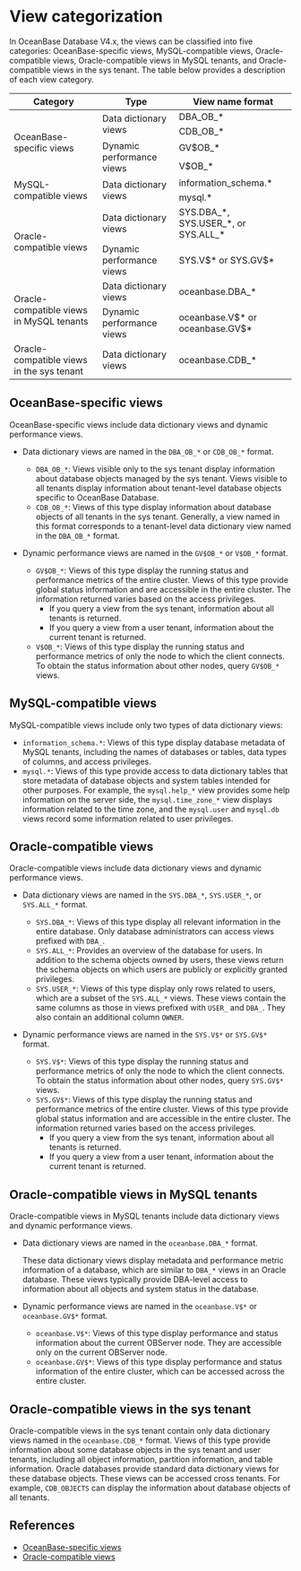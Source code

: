 
# View categorization

In OceanBase Database V4.x, the views can be classified into five categories: OceanBase-specific views, MySQL-compatible views, Oracle-compatible views, Oracle-compatible views in MySQL tenants, and Oracle-compatible views in the sys tenant. The table below provides a description of each view category.

<table>
  <thead>
    <tr>
      <th>Category</th>
      <th>Type</th>
      <th>View name format</th>
    </tr>
  </thead>
  <tr>
    <td rowspan="4">OceanBase-specific views</td>
    <td rowspan="2">Data dictionary views</td>
    <td>DBA_OB_*</td>
  </tr>
  <tr>
    <td>CDB_OB_*</td>
  </tr>
  <tr>
    <td rowspan="2">Dynamic performance views</td>
    <td>GV$OB_*</td>
  </tr>
  <tr>
    <td>V$OB_*</td>
  </tr>
  <tr>
    <td rowspan="2">MySQL-compatible views</td>
    <td rowspan="2">Data dictionary views</td>
    <td>information_schema.*</td>
  </tr>
  <tr>
    <td>mysql.*</td>
  </tr>
  <tr>
    <td rowspan="2">Oracle-compatible views</td>
    <td>Data dictionary views</td>
    <td>SYS.DBA_*, SYS.USER_*, or SYS.ALL_*</td>
  </tr>
  <tr>
    <td>Dynamic performance views</td>
    <td>SYS.V$* or SYS.GV$* </td>
  </tr>
  <tr>
    <td rowspan="2">Oracle-compatible views in MySQL tenants</td>
    <td>Data dictionary views</td>
    <td>oceanbase.DBA_*</td>
  </tr>
  <tr>
    <td>Dynamic performance views</td>
    <td>oceanbase.V$* or oceanbase.GV$*</td>
  </tr>
  <tr>
    <td>Oracle-compatible views in the sys tenant</td>
    <td>Data dictionary views</td>
    <td>oceanbase.CDB_*</td>
  </tr>
</table>

## OceanBase-specific views

OceanBase-specific views include data dictionary views and dynamic performance views. 

* Data dictionary views are named in the `DBA_OB_*` or `CDB_OB_*` format.
   
   * `DBA_OB_*`: Views visible only to the sys tenant display information about database objects managed by the sys tenant. Views visible to all tenants display information about tenant-level database objects specific to OceanBase Database. 
   * `CDB_OB_*`: Views of this type display information about database objects of all tenants in the sys tenant. Generally, a view named in this format corresponds to a tenant-level data dictionary view named in the `DBA_OB_*` format. 

* Dynamic performance views are named in the `GV$OB_*` or `V$OB_*` format.
   * `GV$OB_*`: Views of this type display the running status and performance metrics of the entire cluster. Views of this type provide global status information and are accessible in the entire cluster. 
      The information returned varies based on the access privileges.
      * If you query a view from the sys tenant, information about all tenants is returned. 
      * If you query a view from a user tenant, information about the current tenant is returned. 
   * `V$OB_*`: Views of this type display the running status and performance metrics of only the node to which the client connects. To obtain the status information about other nodes, query `GV$OB_*` views. 

## MySQL-compatible views

MySQL-compatible views include only two types of data dictionary views:

* `information_schema.*`: Views of this type display database metadata of MySQL tenants, including the names of databases or tables, data types of columns, and access privileges. 
* `mysql.*`: Views of this type provide access to data dictionary tables that store metadata of database objects and system tables intended for other purposes. For example, the `mysql.help_*` view provides some help information on the server side, the `mysql.time_zone_*` view displays information related to the time zone, and the `mysql.user` and `mysql.db` views record some information related to user privileges. 

## Oracle-compatible views

Oracle-compatible views include data dictionary views and dynamic performance views. 

* Data dictionary views are named in the `SYS.DBA_*`, `SYS.USER_*`, or `SYS.ALL_*` format.
   * `SYS.DBA_*`: Views of this type display all relevant information in the entire database. Only database administrators can access views prefixed with `DBA_`. 
   * `SYS.ALL_*`: Provides an overview of the database for users. In addition to the schema objects owned by users, these views return the schema objects on which users are publicly or explicitly granted privileges. 
   * `SYS.USER_*`: Views of this type display only rows related to users, which are a subset of the `SYS.ALL_*` views. These views contain the same columns as those in views prefixed with `USER_` and `DBA_`. They also contain an additional column `OWNER`. 

* Dynamic performance views are named in the `SYS.V$*` or `SYS.GV$*` format.
   * `SYS.V$*`: Views of this type display the running status and performance metrics of only the node to which the client connects. To obtain the status information about other nodes, query `SYS.GV$*` views. 
   * `SYS.GV$*`: Views of this type display the running status and performance metrics of the entire cluster. Views of this type provide global status information and are accessible in the entire cluster. 
      The information returned varies based on the access privileges.
      * If you query a view from the sys tenant, information about all tenants is returned. 
      * If you query a view from a user tenant, information about the current tenant is returned. 

## Oracle-compatible views in MySQL tenants

Oracle-compatible views in MySQL tenants include data dictionary views and dynamic performance views. 

* Data dictionary views are named in the `oceanbase.DBA_*` format.

   These data dictionary views display metadata and performance metric information of a database, which are similar to `DBA_*` views in an Oracle database. These views typically provide DBA-level access to information about all objects and system status in the database. 

* Dynamic performance views are named in the `oceanbase.V$*` or `oceanbase.GV$*` format.
   * `oceanbase.V$*`: Views of this type display performance and status information about the current OBServer node. They are accessible only on the current OBServer node. 
   * `oceanbase.GV$*`: Views of this type display performance and status information of the entire cluster, which can be accessed across the entire cluster. 

## Oracle-compatible views in the sys tenant

Oracle-compatible views in the sys tenant contain only data dictionary views named in the `oceanbase.CDB_*` format.
Views of this type provide information about some database objects in the sys tenant and user tenants, including all object information, partition information, and table information. Oracle databases provide standard data dictionary views for these database objects. These views can be accessed cross tenants. For example, `CDB_OBJECTS` can display the information about database objects of all tenants. 

## References

* [OceanBase-specific views](200.oceanBase-own-view-of-oracle-mode.md)
* [Oracle-compatible views](300.oracle-compatible-view-of-oracle-mode.md)
